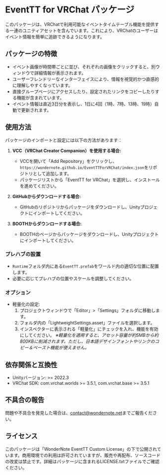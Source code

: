 # EventTT for VRChat パッケージ
このパッケージは、VRChatで利用可能なイベントタイムテーブル機能を提供する一連のユニティアセットを含んでいます。これにより、VRChatのユーザーはイベント情報を簡単に追跡できるようになります。

## パッケージの特徴
- イベント画像が時間帯ごとに並び、それぞれの画像をクリックすると、別ウィンドウで詳細情報が表示されます。
- ユーザーフレンドリーなインターフェイスにより、情報を視覚的かつ直感的に理解しやすくなっています。
- 直接グループページにアクセスしたり、設定されたリンクをコピーしたりする機能が含まれています。
- イベント情報は直近3日分を表示し、1日に4回（1時、7時、13時、19時）自動で更新されます。

## 使用方法
パッケージのインポートと設定には以下の方法があります：

1. **VCC（VRChat Creator Companion）を使用する場合:**
   - VCCを開いて「Add Repository」をクリックし、`https://wondernote.github.io/EventTTForVRChat/index.json`をリポジトリとして追加します。
   - パッケージリストから「EventTT for VRChat」を選択し、インストールを進めてください。

2. **GitHubからダウンロードする場合:**
   - GitHubのリポジトリからパッケージをダウンロードし、Unityプロジェクトにインポートしてください。

3. **BOOTHからダウンロードする場合:**
   - BOOTHのページからパッケージをダウンロードし、Unityプロジェクトにインポートしてください。

### プレハブの設置
- `Runtime`フォルダ内にある`EventTT.prefab`をワールド内の適切な位置に配置します。
- 必要に応じてプレハブの位置やスケールを調整してください。

### オプション
- 軽量化の設定:
  1. プロジェクトウィンドウで「Editor」>「Settings」フォルダに移動します。
  2. フォルダ内の「LightweightSettings.asset」ファイルを選択します。
  3. インスペクターに表示される「軽量化」にチェックを入れ、機能を有効にしてください。
*※軽量化を適用すると、アセット容量が約5MBから約800KBに削減されます。ただし、日本語デザインフォントやリンクのコピー＆ペースト機能が使えません。*

## 依存関係と互換性
- Unityバージョン: >= 2022.3
- VRChat SDK: com.vrchat.worlds >= 3.5.1, com.vrchat.base >= 3.5.1

## 不具合の報告
問題や不具合を発見した場合は、[contact@wondernote.net](mailto:contact@wondernote.net)までご報告ください。

## ライセンス
このパッケージは「WonderNote EventTT Custom License」の下で公開されています。商用環境での利用は許可されていますが、販売や再配布、ソースコードの改変は禁止です。詳細はパッケージに含まれるLICENSE.txtファイルでご確認ください。